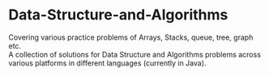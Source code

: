 # Data-Structure-and-Algorithms
Covering various practice problems of Arrays, Stacks, queue, tree, graph etc.  
A collection of solutions for Data Structure and Algorithms problems across various platforms in different languages (currently in Java).
